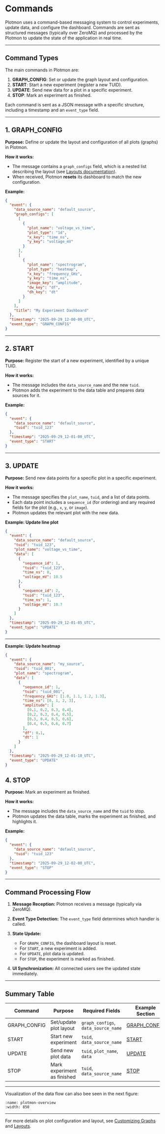 # Commands

Plotmon uses a command-based messaging system to control experiments, update data, and configure the dashboard. Commands are sent as structured messages (typically over ZeroMQ) and processed by the Plotmon to update the state of the application in real time.

---

## Command Types

The main commands in Plotmon are:

1. **GRAPH_CONFIG**: Set or update the graph layout and configuration.
2. **START**: Start a new experiment (register a new TUID).
3. **UPDATE**: Send new data for a plot in a specific experiment.
4. **STOP**: Mark an experiment as finished.

Each command is sent as a JSON message with a specific structure, including a timestamp and an `event_type` field.

---

## 1. GRAPH_CONFIG

**Purpose:**
Define or update the layout and configuration of all plots (graphs) in Plotmon.

**How it works:**
- The message contains a `graph_configs` field, which is a nested list describing the layout (see [Layouts documentation](layouts)).
- When received, Plotmon **resets** its dashboard to match the new configuration.

**Example:**

```json
{
  "event": {
    "data_source_name": "default_source",
    "graph_configs": [
      [
        {
          "plot_name": "voltage_vs_time",
          "plot_type": "1d",
          "x_key": "time_ns",
          "y_key": "voltage_mV"
        }
      ],
      [
        {
          "plot_name": "spectrogram",
          "plot_type": "heatmap",
          "x_key": "frequency_GHz",
          "y_key": "time_ns",
          "image_key": "amplitude",
          "dw_key": "df",
          "dh_key": "dt"
        }
      ]
    ],
    "title": "My Experiment Dashboard"
  },
  "timestamp": "2025-09-29_12-00-00_UTC",
  "event_type": "GRAPH_CONFIG"
}
```

---

## 2. START

**Purpose:**
Register the start of a new experiment, identified by a unique TUID.

**How it works:**
- The message includes the `data_source_name` and the new `tuid`.
- Plotmon adds the experiment to the data table and prepares data sources for it.

**Example:**

```json
{
  "event": {
    "data_source_name": "default_source",
    "tuid": "tuid_123"
  },
  "timestamp": "2025-09-29_12-01-00_UTC",
  "event_type": "START"
}
```

---

## 3. UPDATE

**Purpose:**
Send new data points for a specific plot in a specific experiment.

**How it works:**
- The message specifies the `plot_name`, `tuid`, and a list of data points.
- Each data point includes a `sequence_id` (for ordering) and any required fields for the plot (e.g., `x`, `y`, or `image`).
- Plotmon updates the relevant plot with the new data.

**Example: Update line plot**

```json
{
  "event": {
    "data_source_name": "default_source",
    "tuid": "tuid_123",
    "plot_name": "voltage_vs_time",
    "data": [
      {
        "sequence_id": 1,
        "tuid": "tuid_123",
        "time_ns": 0,
        "voltage_mV": 10.5
      },
      {
        "sequence_id": 2,
        "tuid": "tuid_123",
        "time_ns": 1,
        "voltage_mV": 10.7
      }
    ]
  },
  "timestamp": "2025-09-29_12-01-05_UTC",
  "event_type": "UPDATE"
}
```

---

**Example: Update heatmap**
```json
{
  "event": {
    "data_source_name": "my_source",
    "tuid": "tuid_001",
    "plot_name": "spectrogram",
    "data": [
      {
        "sequence_id": 1,
        "tuid": "tuid_001",
        "frequency_GHz": [1.0, 1.1, 1.2, 1.3],
        "time_ns": [0, 1, 2, 3],
        "amplitude": [
          [0.1, 0.2, 0.3, 0.4],
          [0.2, 0.3, 0.4, 0.5],
          [0.3, 0.4, 0.5, 0.6],
          [0.4, 0.5, 0.6, 0.7]
        ],
        "df": 0.1,
        "dt": 1
      }
    ]
  },
  "timestamp": "2025-09-29_12-01-10_UTC",
  "event_type": "UPDATE"
}
```

## 4. STOP

**Purpose:**
Mark an experiment as finished.

**How it works:**
- The message includes the `data_source_name` and the `tuid` to stop.
- Plotmon updates the data table, marks the experiment as finished, and highlights it.

**Example:**

```json
{
  "event": {
    "data_source_name": "default_source",
    "tuid": "tuid_123"
  },
  "timestamp": "2025-09-29_12-02-00_UTC",
  "event_type": "STOP"
}
```

---

## Command Processing Flow

1. **Message Reception:**
   Plotmon receives a message (typically via ZeroMQ).

2. **Event Type Detection:**
   The `event_type` field determines which handler is called.

3. **State Update:**
   - For `GRAPH_CONFIG`, the dashboard layout is reset.
   - For `START`, a new experiment is added.
   - For `UPDATE`, plot data is updated.
   - For `STOP`, the experiment is marked as finished.

4. **UI Synchronization:**
   All connected users see the updated state immediately.

---

## Summary Table

| Command       | Purpose                        | Required Fields                        | Example Section      |
|---------------|-------------------------------|----------------------------------------|----------------------|
| GRAPH_CONFIG  | Set/update plot layout         | `graph_configs`, `data_source_name`    | [GRAPH_CONFIG](#1-graph_config) |
| START         | Start new experiment           | `tuid`, `data_source_name`             | [START](#2-start)    |
| UPDATE        | Send new plot data             | `tuid`, `plot_name`, `data`            | [UPDATE](#3-update)  |
| STOP          | Mark experiment as finished    | `tuid`, `data_source_name`             | [STOP](#4-stop)      |

---

Visualization of the data flow can also bee seen in the next figure:

```{figure} /images/plotmon/plotmon-data-flow.svg
:name: plotmon-overview
:width: 850
```

---

For more details on plot configuration and layout, see [Customizing Graphs](graphs) and [Layouts](layouts).
